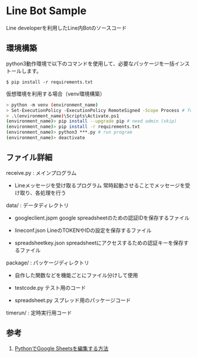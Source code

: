 # Line Bot Sample

Line developerを利用したLine内Botのソースコード

## 環境構築

python3動作環境で以下のコマンドを使用して、必要なパッケージを一括インストールします。

```
$ pip install -r requirements.txt
```

仮想環境を利用する場合（venv環境構築）

```sh
> python -m venv (environment_name)
> Set-ExecutionPolicy -ExecutionPolicy RemoteSigned -Scope Process # for windows
> .\(environment_name)\Scripts\Activate.ps1
(environment_name)> pip install --upgrade pip # need admin (skip)
(environment_name)> pip install -r requirements.txt
(environment_name)> python3 ***.py # run program
(environment_name)> deactivate
```
## ファイル詳細

receive.py : メインプログラム

 * Lineメッセージを受け取るプログラム
   常時起動させることでメッセージを受け取り、各処理を行う

data/ : データディレクトリ

 * googleclient.jspm
   google spreadsheetのための認証IDを保存するファイル

 * lineconf.json
   LineのTOKENやIDの設定を保存するファイル

 * spreadsheetkey.json
   spreadsheetにアクセスするための認証キーを保存するファイル

 package/ : パッケージディレクトリ

 * 自作した関数などを機能ごとにファイル分けして使用

 * testcode.py
   テスト用のコード

 * spreadsheet.py
   スプレッド用のパッケージコード

timerun/ : 定時実行用コード




## 参考

1. [PythonでGoogle Sheetsを編集する方法](https://www.twilio.com/blog/an-easy-way-to-read-and-write-to-a-google-spreadsheet-in-python-jp)



   